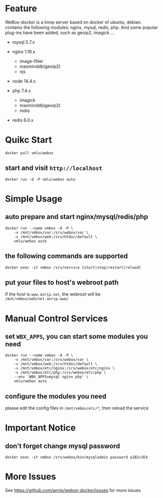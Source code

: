 # Feature

WeBox-docker is a lnmp server based on docker of ubuntu, debian. contains the following modules: nginx, mysql, redis, php. And some popular plug-ins have been added, such as geoip2, imagick ...

- mysql 5.7.x

- nginx 1.19.x

  - image-filter
  - maxminddb(geoip2)
  - njs

- node 14.4.x

- php 7.4.x

  - imagick
  - maxminddb(geoip2)
  - redis

- redis 6.0.x

# Quikc Start

```shell
docker pull vmlu/webox
```

## start and visit `http://localhost`

```shell
docker run -d -P vmlu/webox auto
```

# Simple Usage

## auto prepare and start nginx/mysql/redis/php

```shell
docker run --name vmbox -d -P \
    -v /mnt/vmbox/var:/srv/webox/var \
    -v /mnt/vmbox/web:/srv/htdoc/default \
    vmlu/webox auto
```

## the following commands are supported

```shell
docker exec -it vmbox /srv/service [start|stop|restart|reload]
```

## put your files to host's webroot path

If the host is `www.anrip.net`, the webroot will be `/mnt/vmbox/web/net.anrip.www/`

# Manual Control Services

## set `WBX_APPS`, you can start some modules you need

```shell
docker run --name vmbox -d -P \
    -v /mnt/vmbox/var:/srv/webox/var \
    -v /mnt/vmbox/web:/srv/htdoc/default \
    -v /mnt/vmbox/etc/nginx:/srv/webox/etc/nginx \
    -v /mnt/vmbox/etc/php:/srv/webox/etc/php \
    --env 'WBX_APPS=mysql nginx php' \
    vmlu/webox auto
```

## configure the modules you need

please edit the config files in `/mnt/vmbox/etc/*`, then reload the service

# Important Notice

## don't forget change mysql password

```shell
docker exec -it vmbox /srv/webox/bin/mysqladmin password a1B2c3E4
```

# More Issues

See https://github.com/anrip/webox-docker/issues for more issues
